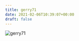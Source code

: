 ```yaml
---
title: gerry71
date: 2021-02-06T10:39:07+00:00
draft: false
---
```


![gerry71](/images/Bildschirmfoto%202021-02-05%20um%2020.08.05.png)

